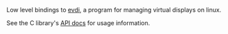 Low level bindings to [evdi](https://github.com/DisplayLink/evdi), 
a program for managing virtual displays on linux.

See the C library's [API docs](https://displaylink.github.io/evdi/) for usage information.
